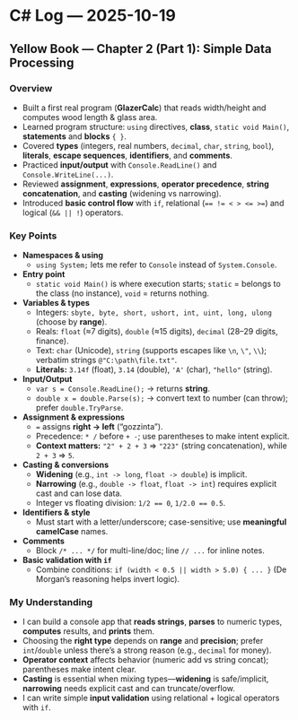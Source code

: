 # C# Log — 2025-10-19  
## Yellow Book — Chapter 2 (Part 1): Simple Data Processing

### Overview
- Built a first real program (**GlazerCalc**) that reads width/height and computes wood length & glass area.  
- Learned program structure: `using` directives, **class**, `static void Main()`, **statements** and **blocks** `{ }`.  
- Covered **types** (integers, real numbers, `decimal`, `char`, `string`, `bool`), **literals**, **escape sequences**, **identifiers**, and **comments**.  
- Practiced **input/output** with `Console.ReadLine()` and `Console.WriteLine(...)`.  
- Reviewed **assignment**, **expressions**, **operator precedence**, **string concatenation**, and **casting** (widening vs narrowing).  
- Introduced **basic control flow** with `if`, relational (`== != < > <= >=`) and logical (`&& || !`) operators.

### Key Points
- **Namespaces & using**  
  - `using System;` lets me refer to `Console` instead of `System.Console`.  
- **Entry point**  
  - `static void Main()` is where execution starts; `static` = belongs to the class (no instance), `void` = returns nothing.  
- **Variables & types**  
  - Integers: `sbyte, byte, short, ushort, int, uint, long, ulong` (choose by **range**).  
  - Reals: `float` (≈7 digits), `double` (≈15 digits), `decimal` (28–29 digits, finance).  
  - Text: `char` (Unicode), `string` (supports escapes like `\n`, `\"`, `\\`); verbatim strings `@"C:\path\file.txt"`.  
  - **Literals:** `3.14f` (float), `3.14` (double), `'A'` (char), `"hello"` (string).  
- **Input/Output**  
  - `var s = Console.ReadLine();` → returns **string**.  
  - `double x = double.Parse(s);` → convert text to number (can throw); prefer `double.TryParse`.  
- **Assignment & expressions**  
  - `=` assigns **right → left** (“gozzinta”).  
  - Precedence: `* /` before `+ -`; use parentheses to make intent explicit.  
  - **Context matters:** `"2" + 2 + 3` ⇒ `"223"` (string concatenation), while `2 + 3` ⇒ `5`.  
- **Casting & conversions**  
  - **Widening** (e.g., `int -> long`, `float -> double`) is implicit.  
  - **Narrowing** (e.g., `double -> float`, `float -> int`) requires explicit cast and can lose data.  
  - Integer vs floating division: `1/2 == 0`, `1/2.0 == 0.5`.  
- **Identifiers & style**  
  - Must start with a letter/underscore; case-sensitive; use **meaningful camelCase** names.  
- **Comments**  
  - Block `/* ... */` for multi-line/doc; line `// ...` for inline notes.  
- **Basic validation with `if`**  
  - Combine conditions: `if (width < 0.5 || width > 5.0) { ... }` (De Morgan’s reasoning helps invert logic).

### My Understanding
- I can build a console app that **reads strings**, **parses** to numeric types, **computes** results, and **prints** them.  
- Choosing the **right type** depends on **range** and **precision**; prefer `int`/`double` unless there’s a strong reason (e.g., `decimal` for money).  
- **Operator context** affects behavior (numeric add vs string concat); parentheses make intent clear.  
- **Casting** is essential when mixing types—**widening** is safe/implicit, **narrowing** needs explicit cast and can truncate/overflow.  
- I can write simple **input validation** using relational + logical operators with `if`.  

